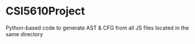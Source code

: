 # CSI5610Project
Python-based code to generate AST &amp; CFG from all JS files located in the same directory
